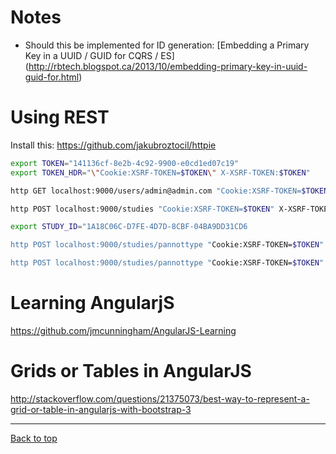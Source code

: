 # Notes

- Should this be implemented for ID generation: [Embedding a Primary Key in a UUID / GUID for CQRS / ES]
  (http://rbtech.blogspot.ca/2013/10/embedding-primary-key-in-uuid-guid-for.html)

# Using REST

Install this: https://github.com/jakubroztocil/httpie

```bash
export TOKEN="141136cf-8e2b-4c92-9900-e0cd1ed07c19"
export TOKEN_HDR="\"Cookie:XSRF-TOKEN=$TOKEN\" X-XSRF-TOKEN:$TOKEN"

http GET localhost:9000/users/admin@admin.com "Cookie:XSRF-TOKEN=$TOKEN" X-XSRF-TOKEN:$TOKEN

http POST localhost:9000/studies "Cookie:XSRF-TOKEN=$TOKEN" X-XSRF-TOKEN:$TOKEN name=ST1 description="Lorem ipsum dolor sit amet, consectetur adipisicing elit, sed do eiusmod tempor incididunt ut labore et dolore magna aliqua. Ut enim ad minim veniam"

export STUDY_ID="1A18C06C-D7FE-4D7D-8CBF-04BA9DD31CD6

http POST localhost:9000/studies/pannottype "Cookie:XSRF-TOKEN=$TOKEN" X-XSRF-TOKEN:$TOKEN studyId=$STUDY_ID name=PAT1 description="Lorem ipsum dolor sit amet, consectetur adipisicing elit, sed do eiusmod tempor incididunt ut labore et dolore magna aliqua. Ut enim ad minim veniam" valueType=Select maxValueCount:=1 options:='["abc", "def"]' required:=false

http POST localhost:9000/studies/pannottype "Cookie:XSRF-TOKEN=$TOKEN" X-XSRF-TOKEN:$TOKEN studyId=$STUDY_ID name=PAT5 description="Lorem ipsum dolor sit amet" valueType=Number maxValueCount:=0 options:='[]' required:=true
```

# Learning AngularjS

https://github.com/jmcunningham/AngularJS-Learning

# Grids or Tables in AngularJS

http://stackoverflow.com/questions/21375073/best-way-to-represent-a-grid-or-table-in-angularjs-with-bootstrap-3

---

[Back to top](../README.md)
